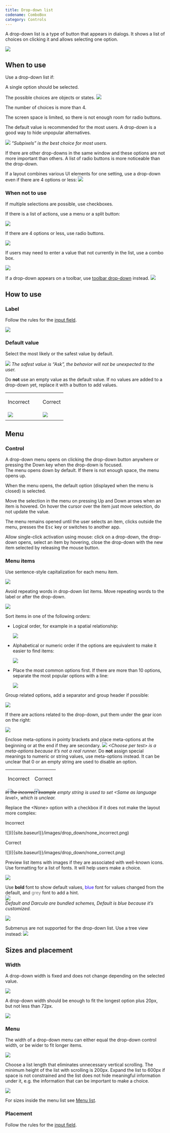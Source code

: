 ```yaml
---
title: Drop-down list
codename: ComboBox
category: Controls
---
```


A drop-down list is a type of button that appears in dialogs. It shows a list of choices on clicking it and allows selecting one option.

![]({{site.baseurl}}/images/drop_down/example.png)


## When to use

<p class="noanchor">
Use a drop-down list if: 
</p>

A single option should be selected.

The possible choices are objects or states.
![]({{site.baseurl}}/images/drop_down/output_level.png)
   		
The number of choices is more than 4. 
   
The screen space is limited, so there is not enough room for radio buttons.  

The default value is recommended for the most users. A drop-down is a good way to hide unpopular alternatives.

![]({{site.baseurl}}/images/drop_down/antialiasing.png)
*“Subpixels” is the best choice for most users.*
    
If there are other drop-downs in the same window and these options are not more important than others. A list of radio buttons is more noticeable than the drop-down.

If a layout combines various UI elements for one setting, use a drop-down even if there are 4 options or less:
![]({{site.baseurl}}/images/drop_down/complex_layout.png)
    
    
### When not to use

If multiple selections are possible, use checkboxes.

If there is a list of actions, use a menu or a split button:

![]({{site.baseurl}}/images/drop_down/menu_button.png)	

If there are 4 options or less, use radio buttons. 

![]({{site.baseurl}}/images/drop_down/radio_buttons.png)

If users may need to enter a value that not currently in the list, use a combo box.

![]({{site.baseurl}}/images/combo_box/font_size.png)

If a drop-down appears on a toolbar, use [toolbar drop-down]({{site.baseurl}}/controls/toolbar_drop_down/) instead.
![]({{site.baseurl}}/images/toolbar_dropdown/toolbar_main.png)



## How to use

### Label

Follow the rules for the [input field]({{site.baseurl}}/controls/input_field/#label).

![]({{site.baseurl}}/images/drop_down/labels.png)


### Default value

Select the most likely or the safest value by default.

![]({{site.baseurl}}/images/drop_down/imports.png)
*The safest value is “Ask”, the behavior will not be unexpected to the user.*

Do **not** use an empty value as the default value. If no values are added to a drop-down yet, replace it with a button to add values.

<table>
<col width="60%">
    <tr>
        <td> <p class="label incorrect">Incorrect</p> </td>
        <td> <p class="label correct">Correct</p> </td>
    </tr>
    <tr>
        <td> <img src="{{site.baseurl}}/images/drop_down/empty.png" style="margin-top: 0px; margin-bottom: 5px;"> </td>
        <td> <img src="{{site.baseurl}}/images/drop_down/button.png" style="margin-top: 0px; margin-bottom: 5px;"> </td>
    </tr>
</table>
        

## Menu

### Control 

A drop-down menu opens on clicking the drop-down button anywhere or pressing the Down key when the drop-down is 
focused.      
The menu opens down by default. If there is not enough space, the menu opens up.

When the menu opens, the default option (displayed when the menu is closed) is selected. 

Move the selection in the menu on pressing Up and Down arrows when an item is hovered. On hover the cursor over the item just move selection, do not update the value.

<!-- * Filter items in the list on typing:
    
    ![]({{site.baseurl}}/images/drop_down/filter.png)
-->

The menu remains opened until the user selects an item, clicks outside the menu, presses the <kbd>Esc</kbd> key or 
switches to another app.

Allow single-click activation using mouse: click on a drop-down, the drop-down opens, select an item by hovering, close the drop-down with the new item selected by releasing the mouse button.

### Menu items

Use sentence-style capitalization for each menu item.
  	
![]({{site.baseurl}}/images/drop_down/browser.png)
  
Avoid repeating words in drop-down list items. Move repeating words to the label or after the drop-down.
  	
![]({{site.baseurl}}/images/drop_down/refresh_changes.png)
  
  
Sort items in one of the following orders:
  
* Logical order, for example in a spatial relationship:
        
    ![]({{site.baseurl}}/images/drop_down/order_logical.png)
          
* Alphabetical or numeric order if the options are equivalent to make it easier to find items:
    
    ![]({{site.baseurl}}/images/drop_down/order_alphabetical.png)
        
* Place the most common options first. If there are more than 10 options, separate the most popular options with a line:
    
    ![]({{site.baseurl}}/images/drop_down/order_popular.png)
        
Group related options, add a separator and group header if possible:
  
![]({{site.baseurl}}/images/drop_down/group.png)
  
If there are actions related to the drop-down, put them under the gear icon on the right:
  
![]({{site.baseurl}}/images/drop_down/scheme.png)
  
Enclose meta-options in pointy brackets and place meta-options at the beginning or at the end if they are secondary.
![]({{site.baseurl}}/images/drop_down/run_tests.png)
*\<Choose per test\> is a meta-options because it’s not a  real runner.*
Do **not** assign special meanings to numeric or string values, use meta-options instead. It can be unclear that 0 or an empty string are used to disable an option.
  
  <table>
  <col width="53%">
      <tr>
          <td> <p class="label incorrect">Incorrect</p> </td>
          <td> <p class="label correct">Correct</p> </td>
      </tr>
      <tr>
          <td> <img src="{{site.baseurl}}/images/drop_down/version_incorrect.png" style="margin-top: 0px; 
          margin-bottom: -10px;"> </td>
          <td> <img src="{{site.baseurl}}/images/drop_down/version_correct.png" style="margin-top: 0px; margin-bottom:
           -10px;"> </td>
      </tr>
  </table>
  <p style="margin-top: -25px" class="noanchor"><img><em>In the incorrect example empty string is used to set &lt;Same 
  as language level&gt;, which is unclear.</em></p>  
  <p class="noanchor">Replace the &lt;None&gt; option with a checkbox if it does not make the layout more complex:</p>
  
  <p class="label incorrect">Incorrect</p>
  ![]({{site.baseurl}}/images/drop_down/none_incorrect.png)
  
  <p class="label correct">Correct</p>
  ![]({{site.baseurl}}/images/drop_down/none_correct.png)
  

Preview list items with images if they are associated with well-known icons. Use formatting for a list of fonts. It will help users make a choice.
  
![]({{site.baseurl}}/images/drop_down/preview.png)

  
Use **bold** font to show default values, <font color="#2600FF">blue</font> font for values changed from the default,
 and <font color="#787878">grey</font> font to add a hint.  
![]({{site.baseurl}}/images/drop_down/blue_text.png)	
*Default and Darcula are bundled schemes, Default is blue because it’s customized.*
  
  
![]({{site.baseurl}}/images/drop_down/grey_text.png)

Submenus are not supported for the drop-down list. Use a tree view instead: 
![]({{site.baseurl}}/images/drop_down/hierarchy.png)
  
  
## Sizes and placement

### Width

A drop-down width is fixed and does not change depending on the selected value.

![]({{site.baseurl}}/images/drop_down/width.png)
    
A drop-down width should be enough to fit the longest option plus 20px, but not less than 72px.
	
![]({{site.baseurl}}/images/drop_down/width_sizes.png)


### Menu
	
The width of a drop-down menu can either equal the drop-down control width, or be wider to fit longer items.

![]({{site.baseurl}}/images/drop_down/menu_width.png)	
	
Choose a list length that eliminates unnecessary vertical scrolling. The minimum height of the list with scrolling is 200px. Expand the list to 600px if space is not constrained and the list does not hide meaningful information under it, e.g. the information that can be important to make a choice.

![]({{site.baseurl}}/images/drop_down/menu_height.png)
    
For sizes inside the menu list see [Menu list]({{site.baseurl}}/controls/menu_list).

### Placement

Follow the rules for the [input field]({{site.baseurl}}/controls/input_field/).


